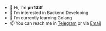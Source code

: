 - 👋 Hi, I’m **prr133f**
- 👀 I’m interested in Backend Developing
- 🌱 I’m currently learning Golang
- 📫 You can reach me in [Telegram](https://t.me/prr133f) or via [Email](mailto:prr133f@margined.studio)
